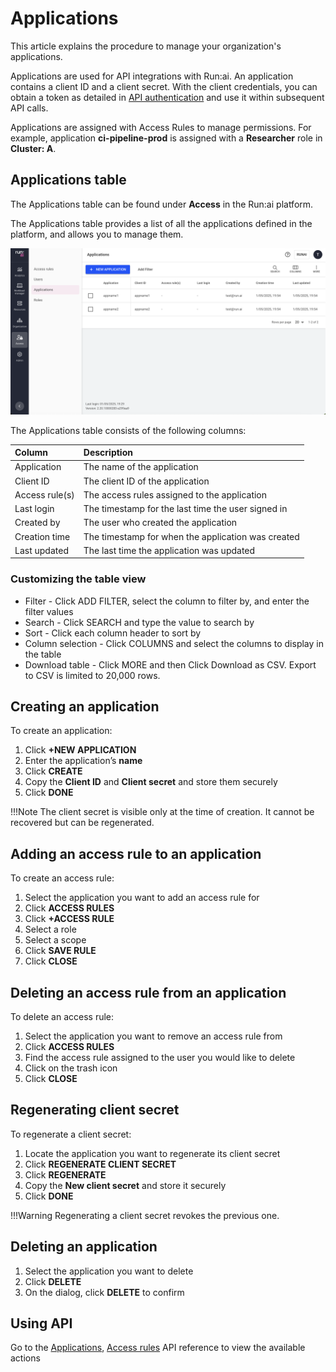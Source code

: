 # Applications

This article explains the procedure to manage your organization's applications.

Applications are used for API integrations with Run:ai. An application contains a client ID and a client secret. With the client credentials, you can obtain a token as detailed in [API authentication](../../developer/rest-auth.md) and use it within subsequent API calls.

Applications are assigned with Access Rules to manage permissions.
For example, application **ci-pipeline-prod** is assigned with a **Researcher** role in **Cluster: A**. 

## Applications table

The Applications table can be found under **Access** in the Run:ai platform.

The Applications table provides a list of all the applications defined in the platform, and allows you to manage them.

![](img/appstable.png)


The Applications table consists of the following columns:

| Column | Description |
| :---- | :---- |
| Application | The name of the application |
| Client ID | The client ID of the application | 
| Access rule(s) | The access rules assigned to the application |
| Last login | The timestamp for the last time the user signed in |
| Created by | The user who created the application |
| Creation time | The timestamp for when the application was created |
| Last updated | The last time the application was updated |


### Customizing the table view

* Filter \- Click ADD FILTER, select the column to filter by, and enter the filter values  
* Search \- Click SEARCH and type the value to search by  
* Sort \- Click each column header to sort by  
* Column selection \- Click COLUMNS and select the columns to display in the table  
* Download table \- Click MORE and then Click Download as CSV. Export to CSV is limited to 20,000 rows. 

## Creating an application

To create an application:

1. Click **\+NEW APPLICATION**  
2. Enter the application’s **name**  
3. Click **CREATE**  
4. Copy the **Client ID** and **Client secret** and store them securely
5. Click **DONE**

!!!Note
    The client secret is visible only at the time of creation. It cannot be recovered but can be regenerated.

## Adding an access rule to an application

To create an access rule:

1. Select the application you want to add an access rule for  
2. Click **ACCESS RULES**  
3. Click **\+ACCESS RULE**  
4. Select a role  
5. Select a scope  
6. Click **SAVE RULE**  
7. Click **CLOSE**

## Deleting an access rule from an application

To delete an access rule:

1. Select the application you want to remove an access rule from  
1. Click **ACCESS RULES**  
1. Find the access rule assigned to the user you would like to delete  
1. Click on the trash icon  
1. Click **CLOSE**

## Regenerating client secret

To regenerate a client secret:

1. Locate the application you want to regenerate its client secret 
2. Click **REGENERATE CLIENT SECRET**  
3. Click **REGENERATE**  
4. Copy the **New client secret** and store it securely
5. Click **DONE**

!!!Warning
    Regenerating a client secret revokes the previous one.


## Deleting an application

1. Select the application you want to delete  
1. Click **DELETE**  
1. On the dialog, click **DELETE** to confirm

## Using API

Go to the [Applications](https://app.run.ai/api/docs#tag/Applications), [Access rules](https://app.run.ai/api/docs#tag/Access-rules) API reference to view the available actions

